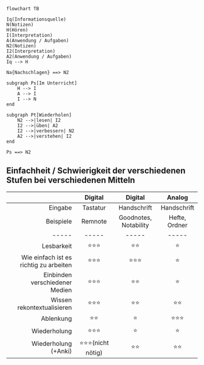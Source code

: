 ```mermaid
flowchart TB

Iq(Informationsquelle)
N(Notizen)
H(Hören)
I(Interpretation)
A(Anwendung / Aufgaben)
N2(Notizen)
I2(Interpretation)
A2(Anwendung / Aufgaben)
Iq --> H

Na{Nachschlagen} ==> N2

subgraph Ps[Im Unterricht]
	H --> I
	A --> I
	I --> N
end

subgraph Pt[Wiederholen]
	N2 -->|lesen| I2
	I2 -->|üben| A2
	I2 -->|verbessern| N2
	A2 -->|verstehen| I2
end

Ps ==> N2
```

## Einfachheit / Schwierigkeit der verschiedenen Stufen bei verschiedenen Mitteln

|                                        |       Digital       |        Digital        |    Analog     |
| --------------------------------------:|:-------------------:|:---------------------:|:-------------:|
|                                Eingabe |      Tastatur       |      Handschrift      |  Handschrift  |
|                              Beispiele |       Remnote       | Goodnotes, Notability | Hefte, Ordner |
|                                  ----- |        -----        |         -----         |     -----     |
|                             Lesbarkeit |       ⭐⭐⭐        |         ⭐⭐          |      ⭐       |
| Wie einfach ist es richtig zu arbeiten |       ⭐⭐⭐        |        ⭐⭐⭐         |      ⭐       |
|         Einbinden verschiedener Medien |       ⭐⭐⭐        |         ⭐⭐          |      ⭐       |
|             Wissen rekontextualisieren |       ⭐⭐⭐        |         ⭐⭐          |     ⭐⭐      |
|                              Ablenkung |        ⭐⭐         |          ⭐           |    ⭐⭐⭐     |
|                           Wiederholung |       ⭐⭐⭐        |          ⭐           |      ⭐       |
|                   Wiederholung (+Anki) | ⭐⭐⭐(nicht nötig) |         ⭐⭐          |     ⭐⭐      |
